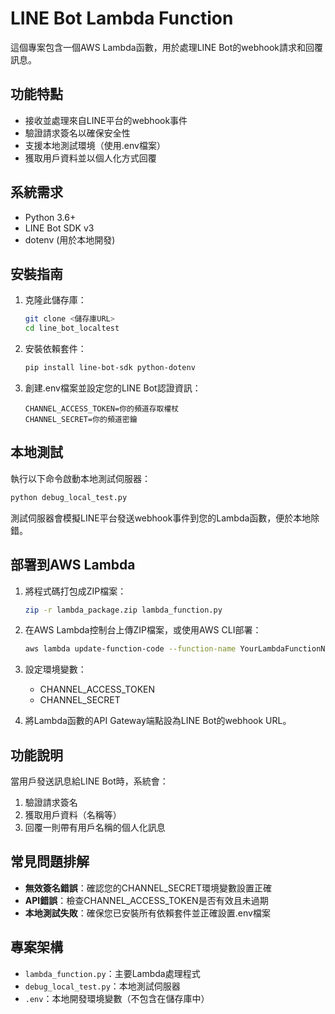 # LINE Bot Lambda Function

這個專案包含一個AWS Lambda函數，用於處理LINE Bot的webhook請求和回覆訊息。

## 功能特點

- 接收並處理來自LINE平台的webhook事件
- 驗證請求簽名以確保安全性
- 支援本地測試環境（使用.env檔案）
- 獲取用戶資料並以個人化方式回覆

## 系統需求

- Python 3.6+
- LINE Bot SDK v3
- dotenv (用於本地開發)

## 安裝指南

1. 克隆此儲存庫：
   ```bash
   git clone <儲存庫URL>
   cd line_bot_localtest
   ```

2. 安裝依賴套件：
   ```bash
   pip install line-bot-sdk python-dotenv
   ```

3. 創建.env檔案並設定您的LINE Bot認證資訊：
   ```
   CHANNEL_ACCESS_TOKEN=你的頻道存取權杖
   CHANNEL_SECRET=你的頻道密鑰
   ```

## 本地測試

執行以下命令啟動本地測試伺服器：
```bash
python debug_local_test.py
```

測試伺服器會模擬LINE平台發送webhook事件到您的Lambda函數，便於本地除錯。

## 部署到AWS Lambda

1. 將程式碼打包成ZIP檔案：
   ```bash
   zip -r lambda_package.zip lambda_function.py
   ```

2. 在AWS Lambda控制台上傳ZIP檔案，或使用AWS CLI部署：
   ```bash
   aws lambda update-function-code --function-name YourLambdaFunctionName --zip-file fileb://lambda_package.zip
   ```

3. 設定環境變數：
   - CHANNEL_ACCESS_TOKEN
   - CHANNEL_SECRET

4. 將Lambda函數的API Gateway端點設為LINE Bot的webhook URL。

## 功能說明

當用戶發送訊息給LINE Bot時，系統會：
1. 驗證請求簽名
2. 獲取用戶資料（名稱等）
3. 回覆一則帶有用戶名稱的個人化訊息

## 常見問題排解

- **無效簽名錯誤**：確認您的CHANNEL_SECRET環境變數設置正確
- **API錯誤**：檢查CHANNEL_ACCESS_TOKEN是否有效且未過期
- **本地測試失敗**：確保您已安裝所有依賴套件並正確設置.env檔案

## 專案架構

- `lambda_function.py`：主要Lambda處理程式
- `debug_local_test.py`：本地測試伺服器
- `.env`：本地開發環境變數（不包含在儲存庫中）
